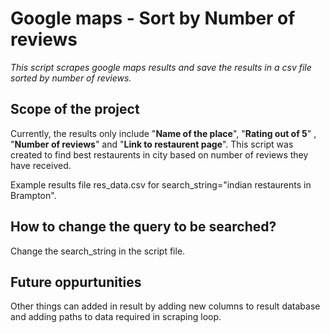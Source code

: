 # Google maps - Sort by Number of reviews
*This script scrapes google maps results and save the results in a csv file sorted by number of reviews.*


## Scope of the project
Currently, the results only include "**Name of the place**", "**Rating out of 5**" , "**Number of reviews**" and "**Link to restaurent page**". 
This script was created to find best restaurents in city based on number of reviews they have received.

Example results file res_data.csv for search_string="indian restaurents in Brampton".

## How to change the query to be searched?
Change the search_string in the script file.




## Future oppurtunities
Other things can added in result by adding new columns to result database and adding paths to data required in scraping loop.

